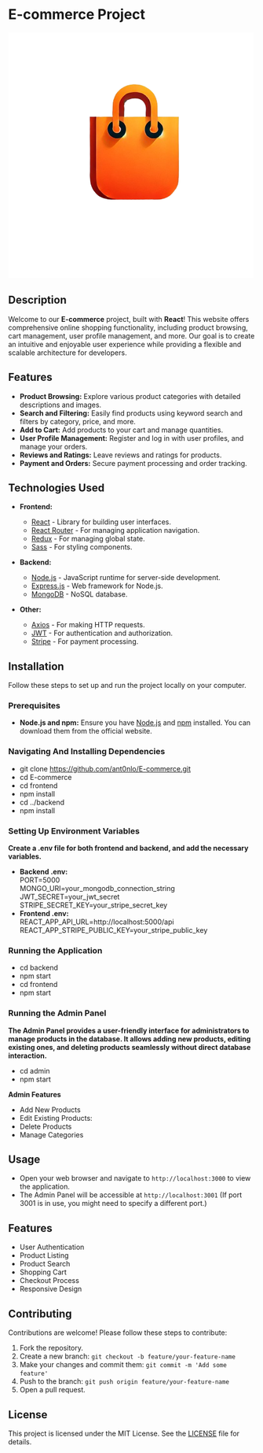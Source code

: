 # E-commerce Project

![E-commerce Banner](/frontend/src/components/Assets/bag_logo2.png)

## Description

Welcome to our **E-commerce** project, built with **React**! This website offers comprehensive online shopping functionality, including product browsing, cart management, user profile management, and more. Our goal is to create an intuitive and enjoyable user experience while providing a flexible and scalable architecture for developers.

## Features

- **Product Browsing:** Explore various product categories with detailed descriptions and images.
- **Search and Filtering:** Easily find products using keyword search and filters by category, price, and more.
- **Add to Cart:** Add products to your cart and manage quantities.
- **User Profile Management:** Register and log in with user profiles, and manage your orders.
- **Reviews and Ratings:** Leave reviews and ratings for products.
- **Payment and Orders:** Secure payment processing and order tracking.

## Technologies Used

- **Frontend:**
  - [React](https://reactjs.org/) - Library for building user interfaces.
  - [React Router](https://reactrouter.com/) - For managing application navigation.
  - [Redux](https://redux.js.org/) - For managing global state.
  - [Sass](https://sass-lang.com/) - For styling components.
  
- **Backend:**
  - [Node.js](https://nodejs.org/) - JavaScript runtime for server-side development.
  - [Express.js](https://expressjs.com/) - Web framework for Node.js.
  - [MongoDB](https://www.mongodb.com/) - NoSQL database.
  
- **Other:**
  - [Axios](https://axios-http.com/) - For making HTTP requests.
  - [JWT](https://jwt.io/) - For authentication and authorization.
  - [Stripe](https://stripe.com/) - For payment processing.

## Installation

Follow these steps to set up and run the project locally on your computer.

### Prerequisites

- **Node.js and npm:** Ensure you have [Node.js](https://nodejs.org/) and [npm](https://www.npmjs.com/) installed. You can download them from the official website.

### Navigating And Installing Dependencies

- git clone https://github.com/ant0nlo/E-commerce.git
- cd E-commerce
- cd frontend
- npm install
- cd ../backend
- npm install

### Setting Up Environment Variables
**Create a .env file for both frontend and backend, and add the necessary variables.**
- **Backend .env:** <br /> 
PORT=5000 <br /> 
MONGO_URI=your_mongodb_connection_string <br /> 
JWT_SECRET=your_jwt_secret <br /> 
STRIPE_SECRET_KEY=your_stripe_secret_key <br /> 
- **Frontend .env:** <br /> 
REACT_APP_API_URL=http://localhost:5000/api <br /> 
REACT_APP_STRIPE_PUBLIC_KEY=your_stripe_public_key

### Running the Application
- cd backend
- npm start
- cd frontend
- npm start

### Running the Admin Panel
**The Admin Panel provides a user-friendly interface for administrators to manage products in the database. It allows adding new products, editing existing ones, and deleting products seamlessly without direct database interaction.**
- cd admin
- npm start

**Admin Features**
- Add New Products
- Edit Existing Products:
- Delete Products
- Manage Categories

## Usage
- Open your web browser and navigate to `http://localhost:3000` to view the application.
- The Admin Panel will be accessible at `http://localhost:3001` (If port 3001 is in use, you might need to specify a different port.)

## Features
- User Authentication
- Product Listing
- Product Search
- Shopping Cart
- Checkout Process
- Responsive Design

## Contributing
Contributions are welcome! Please follow these steps to contribute:
1. Fork the repository.
2. Create a new branch: `git checkout -b feature/your-feature-name`
3. Make your changes and commit them: `git commit -m 'Add some feature'`
4. Push to the branch: `git push origin feature/your-feature-name`
5. Open a pull request.

## License
This project is licensed under the MIT License. See the [LICENSE](LICENSE) file for details.
